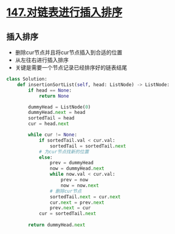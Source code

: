 # [147.对链表进行插入排序](https://leetcode-cn.com/problems/insertion-sort-list/)
## 插入排序
+ 删除cur节点并且将cur节点插入到合适的位置
+ 从左往右进行插入排序
+ 关键是需要一个节点记录已经排序好的链表结尾
``` python
class Solution:
    def insertionSortList(self, head: ListNode) -> ListNode:
        if head == None:
            return None

        dummyHead = ListNode(0)
        dummyHead.next = head
        sortedTail = head
        cur = head.next

        while cur != None:
            if sortedTail.val < cur.val:
                sortedTail = sortedTail.next
            # 为cur节点找新的位置
            else:
                prev = dummyHead
                now = dummyHead.next
                while now.val < cur.val:
                    prev = now
                    now = now.next
                # 删除cur节点
                sortedTail.next = cur.next
                cur.next = prev.next
                prev.next = cur
            cur = sortedTail.next
            
        return dummyHead.next 
```